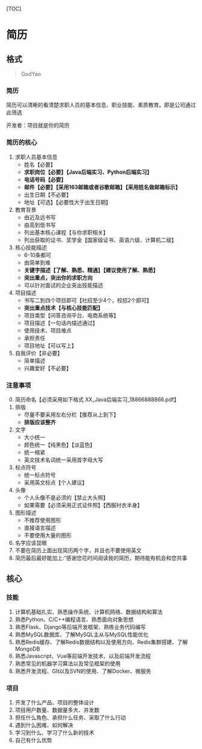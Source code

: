 [TOC]

# 简历

## 格式

> GodYao

### 简历

简历可以清晰的看清楚求职人员的基本信息、职业技能、素质教育。即是公司通过此筛选

开发者：项目就是你的简历

### 简历的核心

1.  求职人员基本信息
    *   姓名【必要】
    *   **求职岗位【必要】【Java后端实习、Python后端实习】**
    *   **电话号码【必要】**
    *   **邮件【必要】【采用163邮箱或者谷歌邮箱】【采用姓名做邮箱标示】**
    *   出生日期【不必要】
    *   地址【可选】【必要性大于出生日期】
2.  教育背景
    *   由近及远书写
    *   由高到低书写
    *   列出基本核心课程【与你求职相关】
    *   列出获取的证书、奖学金【国家级证书、英语六级、计算机二级】
3.  核心技能描述
    *   6-10条都可
    *   由简单到难
    *   **关键字描述【了解、熟悉、精通】【建议使用了解、熟悉】**
    *   **突出重点，突出你的求职方向**
    *   可以针对面试的企业突出技能描述
4.  项目描述
    *   书写二到四个项目即可【社招至少4个，校招2个即可】
    *   **突出重点技术【与核心技能匹配】**
    *   项目类型【问答咨询平台、电商系统等】
    *   项目描述【一句话内描述通过】
    *   使用技术、项目难点
    *   承担责任
    *   项目地址【可以写上】
5.  自我评价【非必要】
    *   简单描述
    *   兴趣爱好【不必要】

### 注意事项

0.  简历命名【必须采用如下格式 XX_Java后端实习\_18866888866.pdf】
1.  排版
    *   尽量不要采用左右分栏【推荐从上到下】
    *   **排版应该整齐**
2.  文字
    *   大小统一
    *   颜色统一【纯黑色】【淡蓝色】
    *   统一缩紧
    *   英文技术名词统一采用首字母大写
3.  标点符号
    *   统一标点符号
    *   采用英文标点【个人建议】
4.  头像
    *   个人头像不是必须的【禁止大头照】
    *   如果需要【必须采用正式证件照】【西服衬衣半身】
5.  图形描述
    *   不推荐使用图形
    *   直接语言描述
    *   不要使用大量的图形
6.  名字应该显眼
7.  不要在简历上面出现简历两个字，并且也不要使用英文
8.  简历最后最好能加上:“感谢您花时间阅读我的简历，期待能有机会和您共事

## 核心

### 技能

1.  计算机基础扎实、熟悉操作系统、计算机网络、数据结构和算法
2.  熟悉Python、C/C++编程语言、熟悉面向对象思想
3.  熟悉Flask、Django等后端开发框架、熟练业务代码编写
4.  熟悉MySQL数据库、了解MySQL主从与MySQL性能优化
5.  熟悉Redis缓存、了解Redis数据结构以及使用方向、Redis集群搭建、了解MongoDB
6.  熟悉Javascript、Vue等前端开发技术、以及前端开发流程
7.  熟悉常见的机器学习算法以及常见框架的使用
8.  熟悉开发流程、GIt以及SVN的使用、了解Docker、微服务

### 项目

1.  开发了什么产品、项目的整体设计
2.  项目用户数量、数据量多大、并发数
3.  担任什么角色、承担什么任务、采取了什么行动
4.  遇到什么困难、如何解决
5.  学习到什么、学习了什么新的技术
6.  自己有什么优势